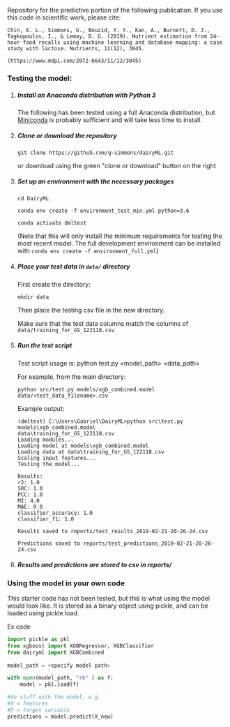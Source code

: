 Repository for the predictive portion of the following publication. If you use this code in scientific work, please cite:

```
Chin, E. L., Simmons, G., Bouzid, Y. Y., Kan, A., Burnett, D. J., Tagkopoulos, I., & Lemay, D. G. (2019). Nutrient estimation from 24-hour food recalls using machine learning and database mapping: a case study with lactose. Nutrients, 11(12), 3045.

(https://www.mdpi.com/2072-6643/11/12/3045)
```

### Testing the model:

1. ##### Install an Anaconda distribution with Python 3

   The following has been tested using a full Anaconda distribution, but [Miniconda](https://conda.io/en/latest/miniconda.html) is probably sufficient and will take less time to install.

2. ##### Clone or download the repository

   `git clone https://github.com/g-simmons/dairyML.git` 

   or download using the green "clone or download" button on the right

3. ##### Set up an environment with the necessary packages

   `cd DairyML`

   `conda env create -f environment_test_min.yml python=3.6`

   `conda activate dmltest`

   (Note that this will only install the minimum requirements for testing the most recent model. The full development environment can be installed with `conda env create -f environment_full.yml`)

4. ##### Place your test data in `data/` directory

   First create the directory:

   `mkdir data` 

   Then place the testing csv file in the new directory.

   Make sure that the test data columns match the columns of `data/training_for_GS_122118.csv`

5. ##### Run the test script

   Test script usage is: python test.py <model_path> <data_path>

   For example, from the main directory:

   `python src/test.py models/xgb_combined.model data/<test_data_filename>.csv`

   Example output:

   ```
   (dmltest) C:\Users\Gabriel\DairyML>python src\test.py models\xgb_combined.model
   data\training_for_GS_122118.csv
   Loading modules...
   Loading model at models\xgb_combined.model
   Loading data at data\training_for_GS_122118.csv
   Scaling input features...
   Testing the model...
   
   Results:
   r2: 1.0
   SRC: 1.0
   PCC: 1.0
   MI: 4.0
   MAE: 0.0
   classifier_accuracy: 1.0
   classifier_f1: 1.0
   
   Results saved to reports/test_results_2019-02-21-20-26-24.csv
   
   Predictions saved to reports/test_predictions_2019-02-21-20-26-24.csv
   ```

6. ##### Results and predictions are stored to csv in reports/



### Using the model in your own code

This starter code has not been tested, but this is what using the model would look like. It is stored as a binary object using pickle, and can be loaded using pickle.load.

Ex code

```python
import pickle as pkl
from xgboost import XGBRegressor, XGBClassifier
from dairyml import XGBCombined
  
model_path = <specify model path>

with open(model_path, "rb" ) as f:
	model = pkl.load(f)

#do stuff with the model, e.g.
#X = features
#Y = target variable
predictions = model.predict(X_new)

```

